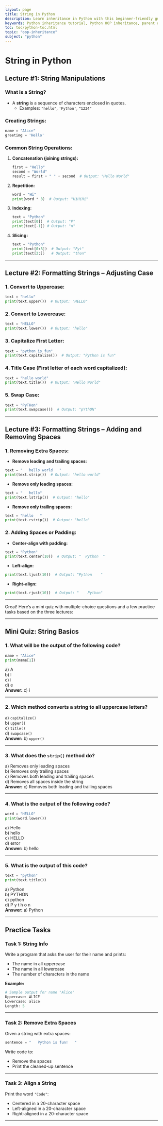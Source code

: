 ```yaml
---
layout: page
title: String in Python  
description: Learn inheritance in Python with this beginner-friendly guide. Understand parent and child classes, method overriding, `super()`, and multilevel inheritance with examples. Perfect for Python learners to master object-oriented programming.  
keywords: Python inheritance tutorial, Python OOP inheritance, parent and child classes in Python, method overriding in Python, Python `super()` example, multilevel inheritance Python, Python OOP basics, Python programming for beginners, Python class inheritance examples
toc: toc/python-toc.html
topic: "oop-inheritance"
subject: "python"
---
```

# String in Python
## **Lecture #1: String Manipulations**

### What is a String?
- A **string** is a sequence of characters enclosed in quotes.
  - Examples: `"hello"`, `'Python'`, `"1234"`

### Creating Strings:
```python
name = "Alice"
greeting = 'Hello'
```

### Common String Operations:
1. **Concatenation (joining strings):**
   ```python
   first = "Hello"
   second = "World"
   result = first + " " + second  # Output: "Hello World"
   ```

2. **Repetition:**
   ```python
   word = "Hi"
   print(word * 3)  # Output: "HiHiHi"
   ```

3. **Indexing:**
   ```python
   text = "Python"
   print(text[0])  # Output: "P"
   print(text[-1]) # Output: "n"
   ```

4. **Slicing:**
   ```python
   text = "Python"
   print(text[0:3])  # Output: "Pyt"
   print(text[2:])   # Output: "thon"
   ```

---

## **Lecture #2: Formatting Strings – Adjusting Case**

### 1. **Convert to Uppercase:**
```python
text = "hello"
print(text.upper())  # Output: "HELLO"
```

### 2. **Convert to Lowercase:**
```python
text = "HELLO"
print(text.lower())  # Output: "hello"
```

### 3. **Capitalize First Letter:**
```python
text = "python is fun"
print(text.capitalize())  # Output: "Python is fun"
```

### 4. **Title Case (First letter of each word capitalized):**
```python
text = "hello world"
print(text.title())  # Output: "Hello World"
```

### 5. **Swap Case:**
```python
text = "PyTHon"
print(text.swapcase())  # Output: "pYthON"
```

---

## **Lecture #3: Formatting Strings – Adding and Removing Spaces**

### 1. **Removing Extra Spaces:**
- **Remove leading and trailing spaces:**
```python
text = "   hello world   "
print(text.strip())  # Output: "hello world"
```

- **Remove only leading spaces:**
```python
text = "   hello"
print(text.lstrip())  # Output: "hello"
```

- **Remove only trailing spaces:**
```python
text = "hello   "
print(text.rstrip())  # Output: "hello"
```

### 2. **Adding Spaces or Padding:**
- **Center-align with padding:**
```python
text = "Python"
print(text.center(10))  # Output: "  Python  "
```

- **Left-align:**
```python
print(text.ljust(10))  # Output: "Python    "
```

- **Right-align:**
```python
print(text.rjust(10))  # Output: "    Python"
```

---

Great! Here’s a mini quiz with multiple-choice questions and a few practice tasks based on the three lectures:

---

## **Mini Quiz: String Basics**

### **1. What will be the output of the following code?**
```python
name = "Alice"
print(name[1])
```
a) A  
b) l  
c) i  
d) e  
**Answer:** c) i

---

### **2. Which method converts a string to all uppercase letters?**  
a) `capitalize()`  
b) `upper()`  
c) `title()`  
d) `swapcase()`  
**Answer:** b) `upper()`

---

### **3. What does the `strip()` method do?**  
a) Removes only leading spaces  
b) Removes only trailing spaces  
c) Removes both leading and trailing spaces  
d) Removes all spaces inside the string  
**Answer:** c) Removes both leading and trailing spaces

---

### **4. What is the output of the following code?**
```python
word = "HELLO"
print(word.lower())
```
a) Hello  
b) hello  
c) HELLO  
d) error  
**Answer:** b) hello

---

### **5. What is the output of this code?**
```python
text = "python"
print(text.title())
```
a) Python  
b) PYTHON  
c) python  
d) P y t h o n  
**Answer:** a) Python

---

## **Practice Tasks**

### Task 1: String Info
Write a program that asks the user for their name and prints:
- The name in all uppercase
- The name in all lowercase
- The number of characters in the name

**Example:**
```python
# Sample output for name "Alice"
Uppercase: ALICE  
Lowercase: alice  
Length: 5
```

---

### Task 2: Remove Extra Spaces
Given a string with extra spaces:
```python
sentence = "   Python is fun!   "
```
Write code to:
- Remove the spaces
- Print the cleaned-up sentence

---

### Task 3: Align a String
Print the word `"Code"`:
- Centered in a 20-character space
- Left-aligned in a 20-character space
- Right-aligned in a 20-character space

---

